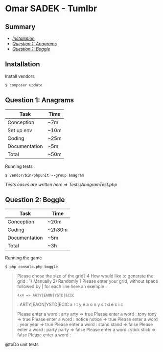 # Omar SADEK - Tumlbr

## Summary

- [*Installation*](#installation)
- [*Question 1: Anagrams*](#question-1:-anagrams)
- [*Question 1: Boggle*](#question-1:-boggle)

## Installation

Install vendors

```
$ composer update
```

## Question 1: Anagrams

| Task          | Time   |
|---------------|--------|
| Conception    | ~7m    |
| Set up env    | ~10m   |
| Coding        | ~25m   |
| Documentation | ~5m    |
| Total         | ~50m   |

Running tests

```
$ vendor/bin/phpunit --group anagram
```

_Tests cases are written here => Tests\AnagramTest.php_

## Question 2: Boggle

| Task          | Time   |
|---------------|--------|
| Conception    | ~20m   |
| Coding        | ~2h30m |
| Documentation | ~5m    |
| Total         | ~3h    |

Running the game

```
$ php console.php boggle
```
> Please chose the size of the grid? 4
> How would like to generate the grid : 1) Manually 2) Randomly 1
> Please enter your grid, without space followed by | for each line
> here an exemple :
> ```
> 4x4 => ARTY|EAON|YSTD|ECIC
> ```
> : ARTY|EAON|YSTD|ECIC
> a r t y
> e a o n
> y s t d
> e c i c
>
> Please enter a word : arty
> arty => true
> Please enter a word : tony
> tony => true
> Please enter a word : notice
> notice => true
> Please enter a word : year
> year => true
> Please enter a word : stand
> stand => false
> Please enter a word : party
> party => false
> Please enter a word : stick
> stick => false
> Please enter a word :

@toDo unit tests